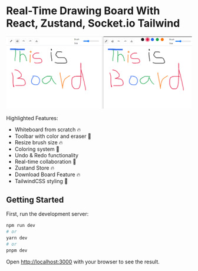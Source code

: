# Real-Time Drawing Board With React, Zustand, Socket.io Tailwind

![alt text](https://github.com/khizerdev/realtime-draw/blob/main/assets/board.png)

Highlighted Features:

- Whiteboard from scratch 🔥
- Toolbar with color and eraser 🎨
- Resize brush size 🔥
- Coloring system 🎨
- Undo & Redo functionality
- Real-time collaboration 💾
- Zustand Store 🔥
- Download Board Feature 🔥
- TailwindCSS styling 💅

## Getting Started

First, run the development server:

```bash
npm run dev
# or
yarn dev
# or
pnpm dev
```

Open [http://localhost:3000](http://localhost:3000) with your browser to see the result.
